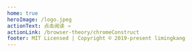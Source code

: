 ```yaml
---
home: true
heroImage: /logo.jpeg
actionText: 点击阅读 →
actionLink: /browser-theory/chromeConstruct
footer: MIT Licensed | Copyright © 2019-present limingkang
---
```

